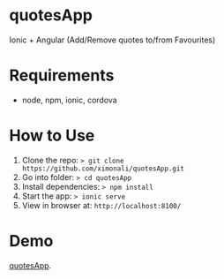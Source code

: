 # quotesApp
Ionic + Angular (Add/Remove quotes to/from Favourites)

# Requirements
- node,  npm, ionic, cordova

# How to Use
1. Clone the repo: `> git clone https://github.com/ximonali/quotesApp.git`
2. Go into folder: `> cd quotesApp` 
3. Install dependencies: `> npm install`
4. Start the app: `> ionic serve`
5. View in browser at: `http://localhost:8100/`

# Demo
[quotesApp](http://simongg.com/ionic/quotesApp).
